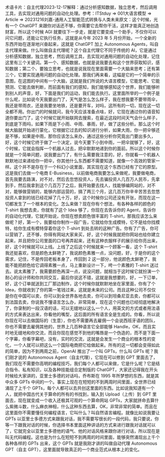 

术语卡片：自主代理2023-12-17解释：通过分析感知数据，独立思考，然后调用工具，去实现对通用问题的自动化处理。参考：ITStduy => 001大语言模型 => Article => 20231216刘嘉-通用人工智能范式转换与人类未来原文：这个时候，光有一个 ChatGPT 来跟你对话还不够，你需要它去帮你干活，这样才能真正地创造财富，所以这个时候 AGI 就要往下一步走，就是它要变成一个助手，不仅你可以问它问题，还能让它执行任务，这就是从今年 2023 年 5 月份开始，一个全新的东西开始在逐渐地兴奋起来，这就是 ChatGPT 加上 Autonomous Agents，叫自主代理来做。什么叫做自主代理呢？这个自主代理它不同于传统的 AI，它是通过分析感知数据，独立思考，然后调用工具，去实现对通用问题的自动化处理，记住这里有三个关键词。第一个、感知数据，也就是说我要去和这个世界获取知识，感知数据；第二个、要独立思考，也就是说我现在里面需要一个大脑来思考；还有第三个，它要实现通用问题的自动化处理。那我们再来看，这幅是它的一个简单的示意图，在这图的中间有一个大脑，这就是我们所说的大语言模型，它能思考、它能预测、它能去做判断，而前面有我们的感知，我们能够感知这个世界，我们能够听到别人的声音，好，下面是我们的运动，我们能去执行。这里面所举的一个例子是什么呢，比如说今天我要出门了，天气是怎么怎么样子，我在想我要不要带雨伞，我还是带雨衣，还是我要坐地铁，还是要开车，对吗，这所有的一切，现在这一切全都不用。你出门的时候就问，我今天应该准备点啥，好，它现在通过你的语音知道你要出门了，这个时候它就开始联网去搜索，在最近这段时间天气会什么样子，到底是下雨吗，如果下雨是下小雨、中雨、暴雨，好，做了这些分析。那么这个时候大脑就开始进行蒙化，它根据它过去的知识进行分析，如果大雨，你一把伞够还是不够，如果是中雨，那你应该怎么来办，通过这些分析你究竟出门要出多久，好，这个时候它终于做了一个决定，说今天要下小到中雨，一把伞就够了，好，这个时候，它就会指挥一个机器人过去，把伞默默地递到你的面前。所以这个时候你就是一个简单问题，说我要出门了，有什么需要我注意的，好，你就看一个机器人默默地过来递给你一把伞，你其他什么东西都不需要知道，就像一个高效的管家一样。这个并不是存在于一个科幻小说里面，其实现在这个东西已经有了它的原型。这是我们去做一个电商 E-Business，以前做电商我要怎么来做呢，我要做电商，首先我要去路演，对不对，然后去忽悠投资人，先去骗投资人几百万人民币，先拿到手，然后我拿到这个几百万了之后，我开始要去找人，找能够编网站的，对不对，能够做营销的，能够内部运营的，搞了两三个月，这几百万你辛辛苦苦去忽悠投资人拿到的钱已经花掉了几十万，好，这个时候你公司还没有开张，而现在这一切都发生了一个根本的变化。怎么来做？现在你有个想法，有各种各样的颜色的 T-shirt 我想去卖，你就有了这个 Idea 够了，你现在去告诉你的 Agent，告诉你的自动化代理，它就开始说，你现在想卖颜色很丰富的 T-shirt，那我应该怎么来做呢？好，第一个，我要给你制作一段广告，它就给你生成模特，它不是给你找模特，给你生成有模特穿着你这个 T-shirt 到处去转的这种广告。你有了广告，你可以营销了，还不够，你得有网站大家来买，好，这个时候我就把你网站也给你建立起来，并且把你公司里面的口号再弄起来，还有这种衣服样子的展示给你亮出来，好，这个时候就可以上线。上线了之后这个时候就来一个顾客一看，这个 T-shirt 我还挺喜欢，但是颜色太鲜艳了，我说颜色素雅一点，没问题，好，于是你的这个需求，记住，不是传回老板本身了，传回到 2 这一部分，他说颜色太鲜艳了，我能不能把颜色给它调得素雅一点，马上重新设计一下，咵一个素雅的 T-shirt 送过去。说太素雅了，我需要颜色再深一点，说没问题，就相当于这时候它就扮演一个耐心的设计师和你共同交互，最后你说这不错，这就是我想要的，好，一下订单，好，这个订单就送到工厂那边制作，这个时候你就默默地坐在家里面，你有了个 Idea，你就收到了你的第一笔钱过来，这就是未来的公司。而且这种公司不仅仅是你在中国可以卖，你可以到全世界各地去卖，你可以到坦桑尼亚去卖，你都可以到法国去卖，你说我不懂语言怎么办，非常简单，现在这个问题也已经彻底地解决了，你录制的一段汉语的话，可以无缝地以这么一个人，用英文的方式或者用法语的方式来表达出来，你看他的嘴型，这后面的所有语言全是生成的。你看，所以说你现在可以去做国际的（生意），你也不需要再去雇佣一个会说西班牙语的团队，你也不需要去雇佣其他的，世界上几百种语言它全部能够 Handle，OK，而且实时地无缝地和你交流，而且你现在感觉不到他的嘴唇是一个伪造的，而不是下面一个字幕，你看字幕吧，没有，实时的交流，这就是会发生一个商业的根本性的变化，一个人就可以把这么一个国际电商把它给做起来。所有的这一切都会变得如此的简单，因为不到两周之前，OpenAI 推出了一个叫 GPTs，什么叫 GPTs 呢？我们刚才说的 Autonomous Agent（自主代理），它现在可以修到 GPT 里面去了，我们现在不需要你高明的编程技巧，我们每个人都可以来做，它是什么呢？它是结合指令、私有知识，以及各种技能组合定制版的 ChatGPT，大家还记得我在开头时候给大家讲的，亚里士多德的对话吗，乔布斯在 1995 年所梦想的东西，就是其中众多 GPTs 中间的一个。事实上现在在短短的不到两周时间里面，全世界已经涌现了上千个 GPTs，每个人都可以去共创这里面的东西。比如说我知道有一个人，就把中国古代关于算命的所有的书找到，输入到 Upload（上传）到 GPT 里面去，现在就变成一个收入还极其可观的一个算命网站 GPTs，大家就拼命去算什么紫微斗数，什么麻衣神相，什么这种东西去算，OK，非常非常的简单。而且在这里面你不需要懂任何编程语言，它叫什么？叫自然语言编程。就像比如说我要让 GPTs 以亚里士多德方式来跟我对话，我不需要写很长的一段代码，我只要说，你等一下跟我对话的时候，你选择书本里面这种讲话的方式来进行跟我对话就可以了，它就完全以亚里士多德他的语气、他的对话风格来跟你进行对话，所以现在是叫无代码编程。这也是为什么在短短不到两周的时间里面，能够突然涌现出上千个各种各样的 GPTs 出来，这个 GPTs 就是我刚才讲的叫做自动代理 Autonomous GPT（自主 GPT），这里面就导致真正的一个商业范式从根本上的变化。